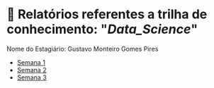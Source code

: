 # 📖 **Relatórios referentes a trilha de conhecimento:** "*Data_Science*"
Nome do Estagiário: Gustavo Monteiro Gomes Pires

- [Semana 1](relatorio/02_08.md)
- [Semana 2](relatorio/09_08.md)
- [Semana 3](relatorio/14_08.md)

